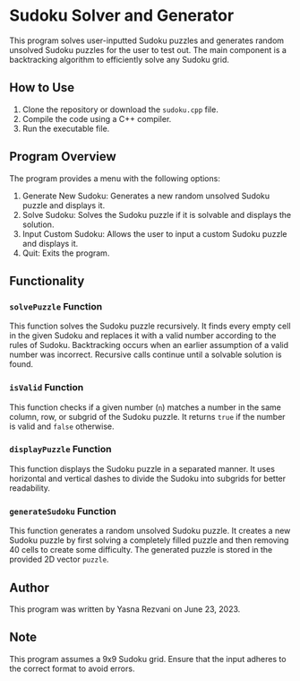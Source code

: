 # Sudoku Solver and Generator

This program solves user-inputted Sudoku puzzles and generates random unsolved Sudoku puzzles for the user to test out. The main component is a backtracking algorithm to efficiently solve any Sudoku grid.

## How to Use

1. Clone the repository or download the `sudoku.cpp` file.
2. Compile the code using a C++ compiler.
3. Run the executable file.

## Program Overview

The program provides a menu with the following options:

1. Generate New Sudoku: Generates a new random unsolved Sudoku puzzle and displays it.
2. Solve Sudoku: Solves the Sudoku puzzle if it is solvable and displays the solution.
3. Input Custom Sudoku: Allows the user to input a custom Sudoku puzzle and displays it.
4. Quit: Exits the program.

## Functionality

### `solvePuzzle` Function

This function solves the Sudoku puzzle recursively. It finds every empty cell in the given Sudoku and replaces it with a valid number according to the rules of Sudoku. Backtracking occurs when an earlier assumption of a valid number was incorrect. Recursive calls continue until a solvable solution is found.

### `isValid` Function

This function checks if a given number (`n`) matches a number in the same column, row, or subgrid of the Sudoku puzzle. It returns `true` if the number is valid and `false` otherwise.

### `displayPuzzle` Function

This function displays the Sudoku puzzle in a separated manner. It uses horizontal and vertical dashes to divide the Sudoku into subgrids for better readability.

### `generateSudoku` Function

This function generates a random unsolved Sudoku puzzle. It creates a new Sudoku puzzle by first solving a completely filled puzzle and then removing 40 cells to create some difficulty. The generated puzzle is stored in the provided 2D vector `puzzle`.

## Author

This program was written by Yasna Rezvani on June 23, 2023.

## Note

This program assumes a 9x9 Sudoku grid. Ensure that the input adheres to the correct format to avoid errors.
